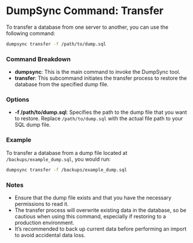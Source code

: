 # DumpSync Command: Transfer

To transfer a database from one server to another, you can use the following command:

```bash
dumpsync transfer -f /path/to/dump.sql
```

### Command Breakdown

- **dumpsync**: This is the main command to invoke the DumpSync tool.
- **transfer**: This subcommand initiates the transfer process to restore the database from the specified dump file.

### Options

- **-f /path/to/dump.sql**: Specifies the path to the dump file that you want to restore. Replace `/path/to/dump.sql` with the actual file path to your SQL dump file.

### Example

To transfer a database from a dump file located at `/backups/example_dump.sql`, you would run:

```bash
dumpsync transfer -f /backups/example_dump.sql
```

### Notes

- Ensure that the dump file exists and that you have the necessary permissions to read it.
- The transfer process will overwrite existing data in the database, so be cautious when using this command, especially if restoring to a production environment.
- It’s recommended to back up current data before performing an import to avoid accidental data loss.
